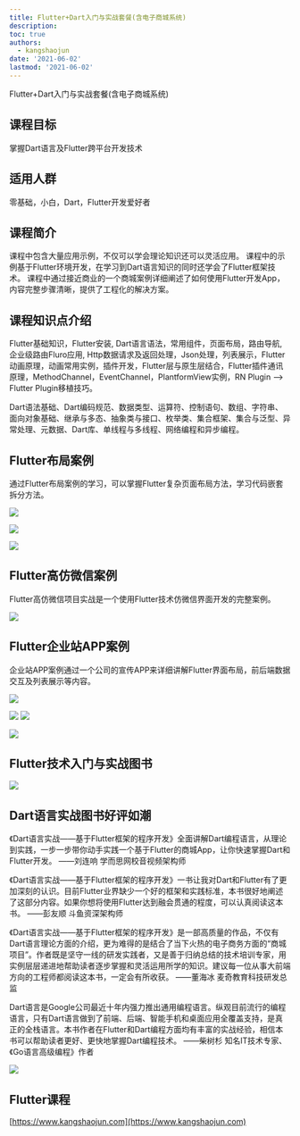 ```yaml
---
title: Flutter+Dart入门与实战套餐(含电子商城系统)
description:
toc: true
authors: 
  - kangshaojun
date: '2021-06-02'
lastmod: '2021-06-02'
---
```


Flutter+Dart入门与实战套餐(含电子商城系统)

<!--more-->

## 课程目标<br>
掌握Dart语言及Flutter跨平台开发技术

## 适用人群<br>
零基础，小白，Dart，Flutter开发爱好者

## 课程简介<br>
课程中包含大量应用示例，不仅可以学会理论知识还可以灵活应用。
课程中的示例基于Flutter环境开发，在学习到Dart语言知识的同时还学会了Flutter框架技术。
课程中通过接近商业的一个商城案例详细阐述了如何使用Flutter开发App，内容完整步骤清晰，提供了工程化的解决方案。

## 课程知识点介绍<br>
Flutter基础知识，Flutter安装, Dart语言语法，常用组件，页面布局，路由导航, 企业级路由Fluro应用, Http数据请求及返回处理，Json处理，列表展示，Flutter动画原理，动画常用实例，插件开发，Flutter层与原生层结合，Flutter插件通讯原理，MethodChannel，EventChannel，PlantformView实例，RN Plugin --> Flutter Plugin移植技巧。

Dart语法基础、Dart编码规范、数据类型、运算符、控制语句、数组、字符串、面向对象基础、继承与多态、抽象类与接口、枚举类、集合框架、集合与泛型、异常处理、元数据、Dart库、单线程与多线程、网络编程和异步编程。

## Flutter布局案例<br>
通过Flutter布局案例的学习，可以掌握Flutter复杂页面布局方法，学习代码嵌套拆分方法。

![](https://imgconvert.csdnimg.cn/aHR0cHM6Ly91c2VyLWdvbGQtY2RuLnhpdHUuaW8vMjAyMC8yLzE0LzE3MDQxNzBiZTFkMTVlNjI?x-oss-process=image/format,png)

![](https://imgconvert.csdnimg.cn/aHR0cHM6Ly91c2VyLWdvbGQtY2RuLnhpdHUuaW8vMjAyMC8yLzE0LzE3MDQxNzBkYTlkNTQ1ZWE?x-oss-process=image/format,png)


![](https://imgconvert.csdnimg.cn/aHR0cHM6Ly91c2VyLWdvbGQtY2RuLnhpdHUuaW8vMjAyMC8yLzE0LzE3MDQxNzBmZmEyMjI5NWM?x-oss-process=image/format,png)

## Flutter高仿微信案例<br>
Flutter高仿微信项目实战是一个使用Flutter技术仿微信界面开发的完整案例。


![](https://imgconvert.csdnimg.cn/aHR0cHM6Ly91c2VyLWdvbGQtY2RuLnhpdHUuaW8vMjAyMC8yLzE0LzE3MDQxNzE3MWRjNzNkZmM?x-oss-process=image/format,png)

## Flutter企业站APP案例<br>
企业站APP案例通过一个公司的宣传APP来详细讲解Flutter界面布局，前后端数据交互及列表展示等内容。


![](https://imgconvert.csdnimg.cn/aHR0cHM6Ly91c2VyLWdvbGQtY2RuLnhpdHUuaW8vMjAyMC8yLzE0LzE3MDQxNzFiYTZhZDNlZjU?x-oss-process=image/format,png)


![](https://imgconvert.csdnimg.cn/aHR0cHM6Ly91c2VyLWdvbGQtY2RuLnhpdHUuaW8vMjAyMC8yLzE0LzE3MDQxNzIxMDEwMzU4OTE?x-oss-process=image/format,png)
![](https://imgconvert.csdnimg.cn/aHR0cHM6Ly91c2VyLWdvbGQtY2RuLnhpdHUuaW8vMjAyMC8yLzE0LzE3MDQxNzFkZDY5ZmNmNGQ?x-oss-process=image/format,png)

![](https://imgconvert.csdnimg.cn/aHR0cHM6Ly91c2VyLWdvbGQtY2RuLnhpdHUuaW8vMjAyMC8yLzE0LzE3MDQxNzIzN2QzYTY1OTI?x-oss-process=image/format,png)

## Flutter技术入门与实战图书<br>

![](https://imgconvert.csdnimg.cn/aHR0cHM6Ly91c2VyLWdvbGQtY2RuLnhpdHUuaW8vMjAyMC8yLzE0LzE3MDQxNzJlZWQ4MmU5MTY?x-oss-process=image/format,png)

## Dart语言实战图书好评如潮<br>
《Dart语言实战——基于Flutter框架的程序开发》全面讲解Dart编程语言，从理论到实践，一步一步带你动手实践一个基于Flutter的商城App，让你快速掌握Dart和Flutter开发。
——刘连响  学而思网校音视频架构师
 
《Dart语言实战——基于Flutter框架的程序开发》一书让我对Dart和Flutter有了更加深刻的认识。目前Flutter业界缺少一个好的框架和实践标准，本书很好地阐述了这部分内容。如果你想将使用Flutter达到融会贯通的程度，可以认真阅读这本书。
——彭友顺  斗鱼资深架构师
 
《Dart语言实战——基于Flutter框架的程序开发》是一部高质量的作品，不仅有Dart语言理论方面的介绍，更为难得的是结合了当下火热的电子商务方面的“商城项目”。作者既是坚守一线的研发实践者，又是善于归纳总结的技术培训专家，用实例层层递进地帮助读者逐步掌握和灵活运用所学的知识。建议每一位从事大前端方向的工程师都阅读这本书，一定会有所收获。
——董海冰  麦奇教育科技研发总监
 
Dart语言是Google公司最近十年内强力推出通用编程语言。纵观目前流行的编程语言，只有Dart语言做到了前端、后端、智能手机和桌面应用全覆盖支持，是真正的全栈语言。本书作者在Flutter和Dart编程方面均有丰富的实战经验，相信本书可以帮助读者更好、更快地掌握Dart编程技术。
——柴树杉  知名IT技术专家、《Go语言高级编程》作者


![](https://imgconvert.csdnimg.cn/aHR0cHM6Ly91c2VyLWdvbGQtY2RuLnhpdHUuaW8vMjAyMC8yLzE0LzE3MDQxNzMzNGI5YmIyODA?x-oss-process=image/format,png)


## Flutter课程
[https://www.kangshaojun.com](https://www.kangshaojun.com)
